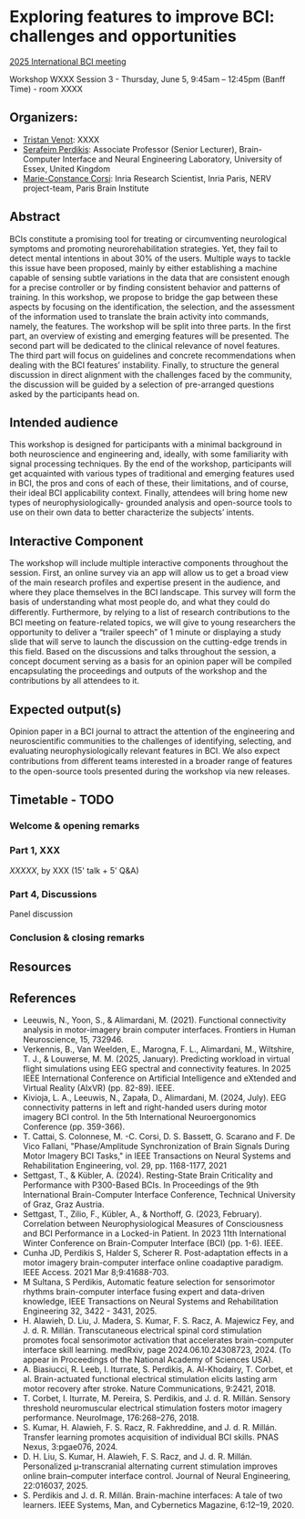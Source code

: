 # Exploring features to improve BCI: challenges and opportunities


[2025 International BCI meeting](https://bcisociety.org/bci-meeting/)


Workshop WXXX Session 3 - Thursday, June 5, 9:45am – 12:45pm (Banff Time) - room XXXX

## Organizers:
- [Tristan Venot](): XXXX
- [Serafeim Perdikis](https://www.essex.ac.uk/people/PERDI05405/Serafeim-Perdikis): Associate Professor (Senior Lecturer), Brain-Computer Interface and Neural Engineering Laboratory, University of Essex, United Kingdom
- [Marie-Constance Corsi](https://marieconstance-corsi.netlify.app/): Inria Research Scientist, Inria Paris, NERV project-team, Paris Brain Institute


## Abstract
BCIs constitute a promising tool for treating or circumventing neurological symptoms and
promoting neurorehabilitation strategies. Yet, they fail to detect mental intentions in about 30% of
the users. Multiple ways to tackle this issue have been proposed, mainly by either establishing a
machine capable of sensing subtle variations in the data that are consistent enough for a precise
controller or by finding consistent behavior and patterns of training. In this workshop, we propose
to bridge the gap between these aspects by focusing on the identification, the selection, and the
assessment of the information used to translate the brain activity into commands, namely, the
features.
The workshop will be split into three parts. In the first part, an overview of existing and emerging
features will be presented. The second part will be dedicated to the clinical relevance of novel
features. The third part will focus on guidelines and concrete recommendations when dealing with
the BCI features’ instability. Finally, to structure the general discussion in direct alignment with the
challenges faced by the community, the discussion will be guided by a selection of pre-arranged
questions asked by the participants head on.


## Intended audience
This workshop is designed for participants with a minimal background in both neuroscience and
engineering and, ideally, with some familiarity with signal processing techniques. By the end of the
workshop, participants will get acquainted with various types of traditional and emerging features
used in BCI, the pros and cons of each of these, their limitations, and of course, their ideal BCI
applicability context. Finally, attendees will bring home new types of neurophysiologically-
grounded analysis and open-source tools to use on their own data to better characterize the
subjects’ intents.


## Interactive Component
The workshop will include multiple interactive components throughout the session.
First, an online survey via an app will allow us to get a broad view of the main research profiles
and expertise present in the audience, and where they place themselves in the BCI landscape. This
survey will form the basis of understanding what most people do, and what they could do
diﬀerently. Furthermore, by relying to a list of research contributions to the BCI meeting on
feature-related topics, we will give to young researchers the opportunity to deliver a “trailer speech”
of 1 minute or displaying a study slide that will serve to launch the discussion on the cutting-edge
trends in this field. Based on the discussions and talks throughout the session, a concept document
serving as a basis for an opinion paper will be compiled encapsulating the proceedings and outputs
of the workshop and the contributions by all attendees to it. 

## Expected output(s)
Opinion paper in a BCI journal to attract the attention of the engineering and neuroscientific
communities to the challenges of identifying, selecting, and evaluating neurophysiologically
relevant features in BCI.
We also expect contributions from diﬀerent teams interested in a broader range of features to the
open-source tools presented during the workshop via new releases.


## Timetable - TODO

### Welcome & opening remarks

### Part 1, XXX
*XXXXX*, by XXX (15' talk + 5' Q&A)

### Part 4, Discussions
Panel discussion

### Conclusion & closing remarks

## Resources

## References
* Leeuwis, N., Yoon, S., & Alimardani, M. (2021). Functional connectivity analysis in motor-imagery brain computer interfaces. Frontiers in Human Neuroscience, 15, 732946.
* Verkennis, B., Van Weelden, E., Marogna, F. L., Alimardani, M., Wiltshire, T. J., & Louwerse, M. M. (2025, January). Predicting workload in virtual flight simulations using EEG spectral and connectivity features. In 2025 IEEE International Conference on Artificial Intelligence and eXtended and Virtual Reality (AIxVR) (pp. 82-89). IEEE.
* Kivioja, L. A., Leeuwis, N., Zapała, D., Alimardani, M. (2024, July). EEG connectivity patterns in left and right-handed users during motor imagery BCI control. In the 5th International Neuroergonomics Conference (pp. 359-366).
* T. Cattai, S. Colonnese, M. -C. Corsi, D. S. Bassett, G. Scarano and F. De Vico Fallani, "Phase/Amplitude Synchronization of Brain Signals During Motor Imagery BCI Tasks," in IEEE Transactions on Neural Systems and Rehabilitation Engineering, vol. 29, pp. 1168-1177, 2021
* Settgast, T., & Kübler, A. (2024). Resting-State Brain Criticality and Performance with P300-Based BCIs. In Proceedings of the 9th International Brain-Computer Interface Conference, Technical University of Graz, Graz Austria.
* Settgast, T., Zilio, F., Kübler, A., & Northoff, G. (2023, February). Correlation between Neurophysiological Measures of Consciousness and BCI Performance in a Locked-in Patient. In 2023 11th International Winter Conference on Brain-Computer Interface (BCI) (pp. 1-6). IEEE.
* Cunha JD, Perdikis S, Halder S, Scherer R. Post-adaptation effects in a motor imagery brain-computer interface online coadaptive paradigm. IEEE Access. 2021 Mar 8;9:41688-703.
* M Sultana, S Perdikis, Automatic feature selection for sensorimotor rhythms brain-computer interface fusing expert and data-driven knowledge, IEEE Transactions on Neural Systems and Rehabilitation Engineering 32, 3422 - 3431, 2025.
* H. Alawieh, D. Liu, J. Madera, S. Kumar, F. S. Racz, A. Majewicz Fey, and J. d. R. Millán. Transcutaneous electrical spinal cord stimulation promotes focal sensorimotor activation that accelerates brain-computer interface skill learning. medRxiv, page 2024.06.10.24308723, 2024. (To appear in Proceedings of the National Academy of Sciences USA).
* A. Biasiucci, R. Leeb, I. Iturrate, S. Perdikis, A. Al-Khodairy, T. Corbet, et al. Brain-actuated functional electrical stimulation elicits lasting arm motor recovery after stroke. Nature Communications, 9:2421, 2018.
* T. Corbet, I. Iturrate, M. Pereira, S. Perdikis, and J. d. R. Millán. Sensory threshold neuromuscular electrical stimulation fosters motor imagery performance. NeuroImage, 176:268–276, 2018.
* S. Kumar, H. Alawieh, F. S. Racz, R. Fakhreddine, and J. d. R. Millán. Transfer learning promotes acquisition of individual BCI skills. PNAS Nexus, 3:pgae076, 2024.
* D. H. Liu, S. Kumar, H. Alawieh, F. S. Racz, and J. d. R. Millán. Personalized µ-transcranial alternating current stimulation improves online brain–computer interface control. Journal of Neural Engineering, 22:016037, 2025.
* S. Perdikis and J. d. R. Millán. Brain-machine interfaces: A tale of two learners. IEEE Systems, Man, and Cybernetics Magazine, 6:12–19, 2020.
